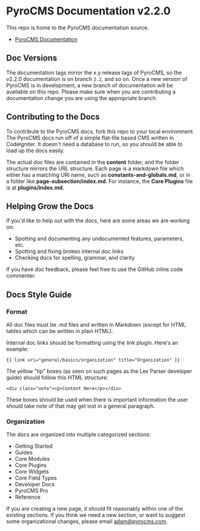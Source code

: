 # PyroCMS Documentation v2.2.0

This repo is home to the PyroCMS documentation source. 

* [PyroCMS Documentation](http://docs.pyrocms.com/)

## Doc Versions

The documentation tags mirror the x.y release tags of PyroCMS, so the v2.2.0 documentation is on branch `2.2`, and so on. Once a new version of PyroCMS is in development, a new branch of documentation will be available on this repo. Please make sure when you are contributing a documentation change you are using the appropriate branch.

## Contributing to the Docs

To contribute to the PyroCMS docs, fork this repo to your local environment. The PyroCMS docs run off of a simple flat-file based CMS written in CodeIgniter. It doesn't need a database to run, so you should be able to load up the docs easily.

The actual doc files are contained in the **content** folder, and the folder structure mirrors the URL structure. Each page is a markdown file which either has a matching URI name, such as **constants-and-globals.md**, or in a folder like **page-subsection/index.md**. For instance, the **Core Plugins** file is at **plugins/index.md**.

## Helping Grow the Docs

If you'd like to help out with the docs, here are some areas we are working on:

* Spotting and documenting any undocumented features, parameters, etc.
* Spotting and fixing broken internal doc links
* Checking docs for spelling, grammar, and clarity

If you have doc feedback, please feel free to use the GitHub inline code commenter.

## Docs Style Guide

### Format

All doc files must be .md files and written in Markdown (except for HTML tables which can be written in plain HTML).

Internal doc links should be formatting using the link plugin. Here's an example:

	{{ link uri="general/basics/organization" title="Organization" }}
	
The yellow "tip" boxes (as seen on such pages as the Lex Parser developer guide) should follow this HTML structure:

	<div class="note"><p>Content Here</p></div>
	
These boxes should be used when there is important information the user should take note of that may get lost in a general paragraph.

### Organization

The docs are organized into multiple categorized sections:

* Getting Started
* Guides
* Core Modules
* Core Plugins
* Core Widgets
* Core Field Types
* Developer Docs
* PyroCMS Pro
* Reference

If you are creating a new page, it should fit reasonably within one of the existing sections. If you think we need a new section, or want to suggest some organizational changes, please email [adam@pyrocms.com](mailto:adam@pyrocms.com).